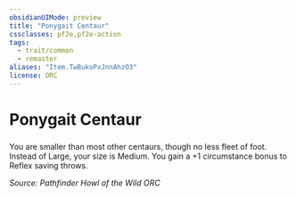 ```yaml
---
obsidianUIMode: preview
title: "Ponygait Centaur"
cssclasses: pf2e,pf2e-action
tags:
  - trait/common
  - remaster
aliases: "Item.TwBukoPxJnnAhzO3"
license: ORC
---
```

# Ponygait Centaur

### 






You are smaller than most other centaurs, though no less fleet of foot. Instead of Large, your size is Medium. You gain a +1 circumstance bonus to Reflex saving throws.

*Source: Pathfinder Howl of the Wild*
*ORC*